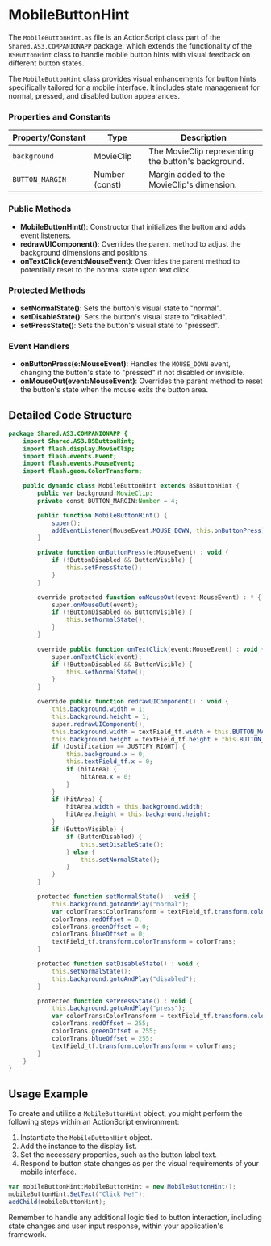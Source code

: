 # MobileButtonHint
The `MobileButtonHint.as` file is an ActionScript class part of the `Shared.AS3.COMPANIONAPP` package, which extends the functionality of the `BSButtonHint` class to handle mobile button hints with visual feedback on different button states.

The `MobileButtonHint` class provides visual enhancements for button hints specifically tailored for a mobile interface.
It includes state management for normal, pressed, and disabled button appearances.


### Properties and Constants

| **Property/Constant** | **Type**       | **Description**                                    |
|-----------------------|----------------|----------------------------------------------------|
| `background`          | MovieClip      | The MovieClip representing the button's background. |
| `BUTTON_MARGIN`       | Number (const) | Margin added to the MovieClip's dimension.         |

### Public Methods

- **MobileButtonHint()**: Constructor that initializes the button and adds event listeners.
- **redrawUIComponent()**: Overrides the parent method to adjust the background dimensions and positions.
- **onTextClick(event:MouseEvent)**: Overrides the parent method to potentially reset to the normal state upon text click.

### Protected Methods

- **setNormalState()**: Sets the button's visual state to "normal".
- **setDisableState()**: Sets the button's visual state to "disabled".
- **setPressState()**: Sets the button's visual state to "pressed".

### Event Handlers

- **onButtonPress(e:MouseEvent)**: Handles the `MOUSE_DOWN` event, changing the button's state to "pressed" if not disabled or invisible.
- **onMouseOut(event:MouseEvent)**: Overrides the parent method to reset the button's state when the mouse exits the button area.

## Detailed Code Structure
```actionscript
package Shared.AS3.COMPANIONAPP {
    import Shared.AS3.BSButtonHint;
    import flash.display.MovieClip;
    import flash.events.Event;
    import flash.events.MouseEvent;
    import flash.geom.ColorTransform;

    public dynamic class MobileButtonHint extends BSButtonHint {
        public var background:MovieClip;
        private const BUTTON_MARGIN:Number = 4;

        public function MobileButtonHint() {
            super();
            addEventListener(MouseEvent.MOUSE_DOWN, this.onButtonPress);
        }

        private function onButtonPress(e:MouseEvent) : void {
            if (!ButtonDisabled && ButtonVisible) {
                this.setPressState();
            }
        }

        override protected function onMouseOut(event:MouseEvent) : * {
            super.onMouseOut(event);
            if (!ButtonDisabled && ButtonVisible) {
                this.setNormalState();
            }
        }

        override public function onTextClick(event:MouseEvent) : void {
            super.onTextClick(event);
            if (!ButtonDisabled && ButtonVisible) {
                this.setNormalState();
            }
        }

        override public function redrawUIComponent() : void {
            this.background.width = 1;
            this.background.height = 1;
            super.redrawUIComponent();
            this.background.width = textField_tf.width + this.BUTTON_MARGIN;
            this.background.height = textField_tf.height + this.BUTTON_MARGIN;
            if (Justification == JUSTIFY_RIGHT) {
                this.background.x = 0;
                this.textField_tf.x = 0;
                if (hitArea) {
                    hitArea.x = 0;
                }
            }
            if (hitArea) {
                hitArea.width = this.background.width;
                hitArea.height = this.background.height;
            }
            if (ButtonVisible) {
                if (ButtonDisabled) {
                    this.setDisableState();
                } else {
                    this.setNormalState();
                }
            }
        }

        protected function setNormalState() : void {
            this.background.gotoAndPlay("normal");
            var colorTrans:ColorTransform = textField_tf.transform.colorTransform;
            colorTrans.redOffset = 0;
            colorTrans.greenOffset = 0;
            colorTrans.blueOffset = 0;
            textField_tf.transform.colorTransform = colorTrans;
        }

        protected function setDisableState() : void {
            this.setNormalState();
            this.background.gotoAndPlay("disabled");
        }

        protected function setPressState() : void {
            this.background.gotoAndPlay("press");
            var colorTrans:ColorTransform = textField_tf.transform.colorTransform;
            colorTrans.redOffset = 255;
            colorTrans.greenOffset = 255;
            colorTrans.blueOffset = 255;
            textField_tf.transform.colorTransform = colorTrans;
        }
    }
}
```

## Usage Example

To create and utilize a `MobileButtonHint` object, you might perform the following steps within an ActionScript environment:

1. Instantiate the `MobileButtonHint` object.
2. Add the instance to the display list.
3. Set the necessary properties, such as the button label text.
4. Respond to button state changes as per the visual requirements of your mobile interface.

```actionscript
var mobileButtonHint:MobileButtonHint = new MobileButtonHint();
mobileButtonHint.SetText("Click Me!");
addChild(mobileButtonHint);
```

Remember to handle any additional logic tied to button interaction, including state changes and user input response, within your application's framework.
